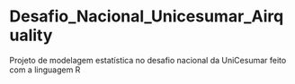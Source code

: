 # Desafio_Nacional_Unicesumar_Airquality
 Projeto de modelagem estatística no desafio nacional da UniCesumar feito com a linguagem R
